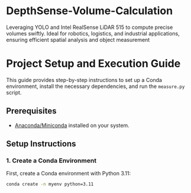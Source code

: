 # DepthSense-Volume-Calculation
 Leveraging YOLO and Intel RealSense LiDAR 515 to compute precise volumes swiftly. Ideal for robotics, logistics, and industrial applications, ensuring efficient spatial analysis and object measurement

# Project Setup and Execution Guide

This guide provides step-by-step instructions to set up a Conda environment, install the necessary dependencies, and run the `measure.py` script.

## Prerequisites

- [Anaconda/Miniconda](https://docs.conda.io/projects/conda/en/latest/user-guide/install/index.html) installed on your system.

## Setup Instructions

### 1. Create a Conda Environment

First, create a Conda environment with Python 3.11:

```bash
conda create -n myenv python=3.11

